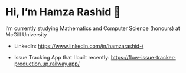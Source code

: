 # Hi, I’m Hamza Rashid 👋
I’m currently studying Mathematics and Computer Science (honours) at McGill University
- LinkedIn: https://www.linkedin.com/in/hamzarashid-/

- Issue Tracking App that I built recently: https://flow-issue-tracker-production.up.railway.app/
